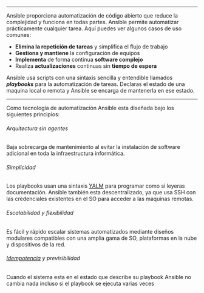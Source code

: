 ***
Ansible proporciona automatización de código abierto que reduce la complejidad y funciona en todas partes. Ansible permite automatizar prácticamente cualquier tarea. Aquí puedes ver algunos casos de uso comunes:
* **Elimina la repetición de tareas** y simplifica el flujo de trabajo
* **Gestiona y mantiene** la configuración de equipos
* **Implementa** de forma continua **software complejo**
* Realiza **actualizaciones** continuas sin **tiempo de espera**

Ansible usa scripts con una sintaxis sencilla y entendible llamados ***playbooks*** para la automatización de tareas. Declaras el estado de una maquina local o remota y Ansible se encarga de mantenerla en ese estado.<br>
***
Como tecnología de automatización Ansible esta diseñada bajo los siguientes principios:
###### Arquitectura sin agentes
Baja sobrecarga de mantenimiento al evitar la instalación de software adicional en toda la infraestructura informática.
###### Simplicidad
Los playbooks usan una sintaxis [YALM](https://es.wikipedia.org/wiki/YAML) para programar como si leyeras documentación. Ansible también esta descentralizado, ya que usa SSH con las credenciales existentes en el SO para acceder a las maquinas remotas.
###### Escalabilidad y flexibilidad
Es fácil y rápido escalar sistemas automatizados mediante diseños modulares compatibles con una amplia gama de SO, plataformas en la nube y dispositivos de la red.
###### [Idempotencia](https://es.wikipedia.org/wiki/Idempotencia) y previsibilidad
Cuando el sistema esta en el estado que describe su playbook Ansible no cambia nada incluso si el playbook se ejecuta varias veces